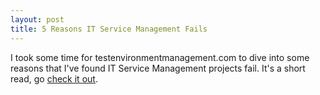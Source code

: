 ```yaml
---
layout: post
title: 5 Reasons IT Service Management Fails
---
```


I took some time for testenvironmentmanagement.com to dive into some reasons that I've found IT Service Management projects fail.
It's a short read, go [check it out](http://testenvironmentmanagement.com/5-reasons-it-service-management-is-failing/).
